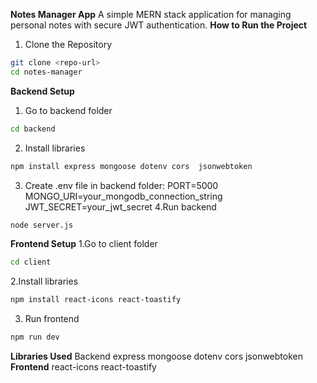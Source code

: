 **Notes Manager App** 
A simple MERN stack application for managing personal notes with secure JWT authentication.
**How to Run the Project**
1. Clone the Repository
``` bash
git clone <repo-url>
cd notes-manager
```
 **Backend Setup**
1. Go to backend folder
``` bash
cd backend
```
2. Install libraries
``` bash
npm install express mongoose dotenv cors  jsonwebtoken
```
3. Create .env file in backend folder:
   PORT=5000
   MONGO_URI=your_mongodb_connection_string
   JWT_SECRET=your_jwt_secret
4.Run backend
``` bash
node server.js
```
**Frontend Setup**
1.Go to client folder
``` bash
cd client
```
2.Install libraries
``` bash
npm install react-icons react-toastify
```
3. Run frontend
``` bash
npm run dev
```

**Libraries Used**
Backend
express
mongoose
dotenv
cors
jsonwebtoken
**Frontend**
react-icons
react-toastify

   
   
